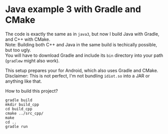 Java example 3 with Gradle and CMake
===================

The code is exactly the same as in `java3`, but now I build Java with Gradle, and C++ with CMake.  
Note: Building both C++ and Java in the same build is techically possible, but too ugly.  
You will have to download Gradle and include its `bin` directory into your path (`gradlew` might also work).  

This setup prepares your for Android, which also uses Gradle and CMake.  
Disclaimer: This is not perfect, I'm not bundling `idiot.so` into a JAR or anything like that.  

How to build this project?

`gradle build`  
`mkdir build_cpp`  
`cd build_cpp`  
`cmake ../src_cpp/`  
`make`  
`cd ..`  
`gradle run`  
